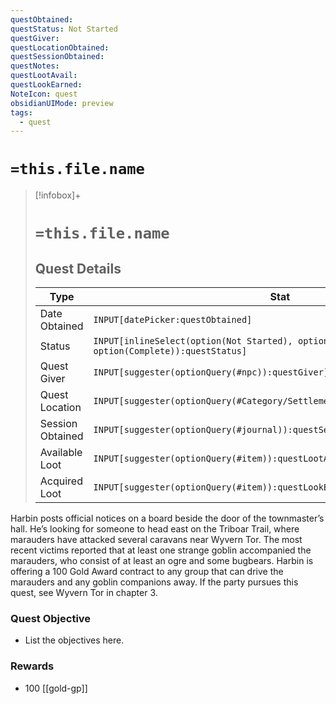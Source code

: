 ```yaml
---
questObtained: 
questStatus: Not Started
questGiver: 
questLocationObtained: 
questSessionObtained: 
questNotes: 
questLootAvail: 
questLookEarned: 
NoteIcon: quest
obsidianUIMode: preview
tags:
  - quest
---
```


# `=this.file.name`

> [!infobox]+
> # `=this.file.name`
> ## Quest Details
> Type |  Stat |
> ---|---|
> Date Obtained | `INPUT[datePicker:questObtained]` |
> Status | `INPUT[inlineSelect(option(Not Started), option(In Progress), option(Complete)):questStatus]` |
> Quest Giver | `INPUT[suggester(optionQuery(#npc)):questGiver]` |
> Quest Location | `INPUT[suggester(optionQuery(#Category/Settlement)):questLocationObtained]` |
> Session Obtained | `INPUT[suggester(optionQuery(#journal)):questSessionObtained]` |
> Available Loot | `INPUT[suggester(optionQuery(#item)):questLootAvail]` |
> Acquired Loot | `INPUT[suggester(optionQuery(#item)):questLookEarned]` |

Harbin posts official notices on a board beside the door of the townmaster’s hall. He’s looking for someone to head east on the Triboar Trail, where marauders have attacked several caravans near Wyvern Tor. The most recent victims reported that at least one strange goblin accompanied the marauders, who consist of at least an ogre and some bugbears. Harbin is offering a 100 Gold Award contract to any group that can drive the marauders and any goblin companions away. If the party pursues this quest, see Wyvern Tor in chapter 3.

### Quest Objective

- List the objectives here.

### Rewards

- 100 [[gold-gp]]
